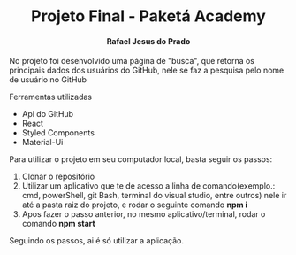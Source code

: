 <h1 align="center">Projeto Final - Paketá Academy</h1>
<h4 align="center">Rafael Jesus do Prado</h4>

<p>No projeto foi desenvolvido uma página de "busca", que retorna os principais dados dos usuários do GitHub, nele se faz a pesquisa pelo nome de usuário no GitHub</p>

<p>Ferramentas utilizadas</p>

<ul>
  <li>Api do GitHub</li>
  <li>React</li>
  <li>Styled Components</li>
  <li>Material-Ui</li>
</ul>

<p>Para utilizar o projeto em seu computador local, basta seguir os passos:</p>

<ol>
  <li>Clonar o repositório</li>
  <li>Utilizar um aplicativo que te de acesso a linha de comando(exemplo.: cmd, powerShell, git Bash, terminal do visual studio, entre outros) nele ir até a pasta raiz do projeto, e rodar o seguinte comando <strong>npm i</strong></li>
  <li>Apos fazer o passo anterior, no mesmo aplicativo/terminal, rodar o comando <strong>npm start</strong></li>  
</ol>

<p>Seguindo os passos, ai é só utilizar a aplicação.</p>
